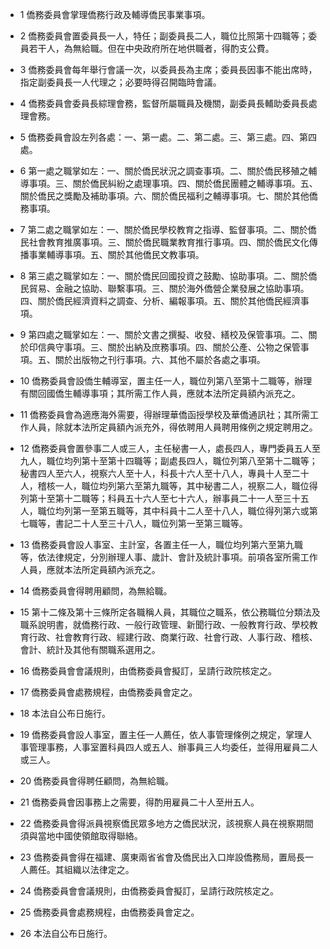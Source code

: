 * 1 僑務委員會掌理僑務行政及輔導僑民事業事項。

* 2 僑務委員會置委員長一人，特任；副委員長二人，職位比照第十四職等；委員若干人，為無給職。但在中央政府所在地供職者，得酌支公費。

* 3 僑務委員會每年舉行會議一次，以委員長為主席；委員長因事不能出席時，指定副委員長一人代理之；必要時得召開臨時會議。

* 4 僑務委員會委員長綜理會務，監督所屬職員及機關，副委員長輔助委員長處理會務。

* 5 僑務委員會設左列各處：一、第一處。二、第二處。三、第三處。四、第四處。

* 6 第一處之職掌如左：一、關於僑民狀況之調查事項。二、關於僑民移殖之輔導事項。三、關於僑民糾紛之處理事項。四、關於僑民團體之輔導事項。五、關於僑民之獎勵及補助事項。六、關於僑民福利之輔導事項。七、關於其他僑務事項。

* 7 第二處之職掌如左：一、關於僑民學校教育之指導、監督事項。二、關於僑民社會教育推廣事項。三、關於僑民職業教育推行事項。四、關於僑民文化傳播事業輔導事項。五、關於其他僑民文教事項。

* 8 第三處之職掌如左：一、關於僑民回國投資之鼓勵、協助事項。二、關於僑民貿易、金融之協助、聯繫事項。三、關於海外僑營企業發展之協助事項。四、關於僑民經濟資料之調查、分析、編報事項。五、關於其他僑民經濟事項。

* 9 第四處之職掌如左：一、關於文書之撰擬、收發、繕校及保管事項。二、關於印信典守事項。三、關於出納及庶務事項。四、關於公產、公物之保管事項。五、關於出版物之刊行事項。六、其他不屬於各處之事項。

* 10 僑務委員會設僑生輔導室，置主任一人，職位列第八至第十二職等，辦理有關回國僑生輔導事項；其所需工作人員，應就本法所定員額內派充之。

* 11 僑務委員會為適應海外需要，得辦理華僑函授學校及華僑通訊社；其所需工作人員，除就本法所定員額內派充外，得依聘用人員聘用條例之規定聘用之。

* 12 僑務委員會置參事二人或三人，主任秘書一人，處長四人，專門委員五人至九人，職位均列第十至第十四職等；副處長四人，職位列第八至第十二職等；秘書四人至六人，視察六人至十人，科長十六人至十八人，專員十人至二十人，稽核一人，職位均列第六至第九職等，其中秘書二人，視察二人，職位得列第十至第十二職等；科員五十六人至七十六人，辦事員二十一人至三十五人，職位均列第一至第五職等，其中科員十二人至十八人，職位得列第六或第七職等，書記二十人至三十八人，職位列第一至第三職等。

* 13 僑務委員會設人事室、主計室，各置主任一人，職位均列第六至第九職等，依法律規定，分別辦理人事、歲計、會計及統計事項。前項各室所需工作人員，應就本法所定員額內派充之。

* 14 僑務委員會得聘用顧問，為無給職。

* 15 第十二條及第十三條所定各職稱人員，其職位之職系，依公務職位分類法及職系說明書，就僑務行政、一般行政管理、新聞行政、一般教育行政、學校教育行政、社會教育行政、經建行政、商業行政、社會行政、人事行政、稽核、會計、統計及其他有關職系選用之。

* 16 僑務委員會會議規則，由僑務委員會擬訂，呈請行政院核定之。

* 17 僑務委員會處務規程，由僑務委員會定之。

* 18 本法自公布日施行。

* 19 僑務委員會設人事室，置主任一人薦任，依人事管理條例之規定，掌理人事管理事務，人事室置科員四人或五人、辦事員三人均委任，並得用雇員二人或三人。

* 20 僑務委員會得聘任顧問，為無給職。

* 21 僑務委員會因事務上之需要，得酌用雇員二十人至卅五人。

* 22 僑務委員會得派員視察僑民眾多地方之僑民狀況，該視察人員在視察期間須與當地中國使領館取得聯絡。

* 23 僑務委員會得在福建、廣東兩省省會及僑民出入口岸設僑務局，置局長一人薦任。其組織以法律定之。

* 24 僑務委員會會議規則，由僑務委員會擬訂，呈請行政院核定之。

* 25 僑務委員會處務規程，由僑務委員會定之。

* 26 本法自公布日施行。

